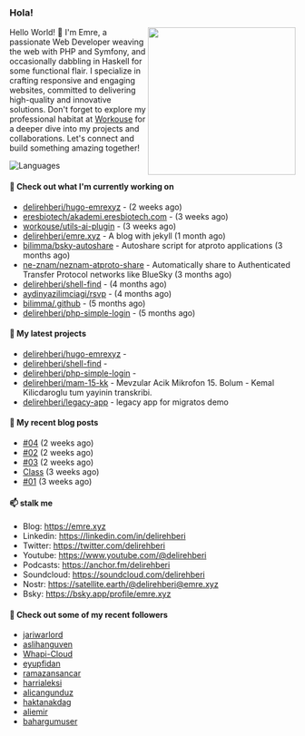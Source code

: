<h3>Hola!</h3>
 

<img align="right" src="https://media.giphy.com/media/ZE6HYckyroMWwSp11C/giphy-downsized.gif" width="260">

Hello World! 👋 I'm Emre, a passionate Web Developer weaving the web with PHP and Symfony, and occasionally dabbling in Haskell for some functional flair. I specialize in crafting responsive and engaging websites, committed to delivering high-quality and innovative solutions. Don't forget to explore my professional habitat at [Workouse](https://workouse.com) for a deeper dive into my projects and collaborations. Let's connect and build something amazing together!

![Languages](https://github-readme-stats.vercel.app/api/top-langs/?username=delirehberi&layout=compact)

#### 👷 Check out what I'm currently working on

- [delirehberi/hugo-emrexyz](https://github.com/delirehberi/hugo-emrexyz) -  (2 weeks ago)
- [eresbiotech/akademi.eresbiotech.com](https://github.com/eresbiotech/akademi.eresbiotech.com) -  (3 weeks ago)
- [workouse/utils-ai-plugin](https://github.com/workouse/utils-ai-plugin) -  (3 weeks ago)
- [delirehberi/emre.xyz](https://github.com/delirehberi/emre.xyz) - A blog with jekyll (1 month ago)
- [bilimma/bsky-autoshare](https://github.com/bilimma/bsky-autoshare) - Autoshare script for atproto applications (3 months ago)
- [ne-znam/neznam-atproto-share](https://github.com/ne-znam/neznam-atproto-share) - Automatically share to Authenticated Transfer Protocol networks like BlueSky (3 months ago)
- [delirehberi/shell-find](https://github.com/delirehberi/shell-find) -  (4 months ago)
- [aydinyazilimciagi/rsvp](https://github.com/aydinyazilimciagi/rsvp) -  (4 months ago)
- [bilimma/.github](https://github.com/bilimma/.github) -  (5 months ago)
- [delirehberi/php-simple-login](https://github.com/delirehberi/php-simple-login) -  (5 months ago)

#### 🌱 My latest projects

- [delirehberi/hugo-emrexyz](https://github.com/delirehberi/hugo-emrexyz) - 
- [delirehberi/shell-find](https://github.com/delirehberi/shell-find) - 
- [delirehberi/php-simple-login](https://github.com/delirehberi/php-simple-login) - 
- [delirehberi/mam-15-kk](https://github.com/delirehberi/mam-15-kk) - Mevzular Acik Mikrofon 15. Bolum - Kemal Kilicdaroglu tum yayinin transkribi. 
- [delirehberi/legacy-app](https://github.com/delirehberi/legacy-app) - legacy app for migratos demo

#### 📜 My recent blog posts 

- [#04](https://emre.xyz/til/04/) (2 weeks ago)
- [#02](https://emre.xyz/til/02/) (2 weeks ago)
- [#03](https://emre.xyz/til/03/) (2 weeks ago)
- [Class](https://emre.xyz/class/) (3 weeks ago)
- [#01](https://emre.xyz/til/01/) (3 weeks ago) 

#### 📫 stalk me

- Blog: https://emre.xyz 
- Linkedin: https://linkedin.com/in/delirehberi
- Twitter: https://twitter.com/delirehberi
- Youtube: https://www.youtube.com/@delirehberi
- Podcasts: https://anchor.fm/delirehberi
- Soundcloud: https://soundcloud.com/delirehberi
- Nostr: https://satellite.earth/@delirehberi@emre.xyz
- Bsky: https://bsky.app/profile/emre.xyz


#### 👯 Check out some of my recent followers

- [jariwarlord](https://github.com/jariwarlord)
- [aslihanguven](https://github.com/aslihanguven)
- [Whapi-Cloud](https://github.com/Whapi-Cloud)
- [eyupfidan](https://github.com/eyupfidan)
- [ramazansancar](https://github.com/ramazansancar)
- [harrialeksi](https://github.com/harrialeksi)
- [alicangunduz](https://github.com/alicangunduz)
- [haktanakdag](https://github.com/haktanakdag)
- [aliemir](https://github.com/aliemir)
- [bahargumuser](https://github.com/bahargumuser)



